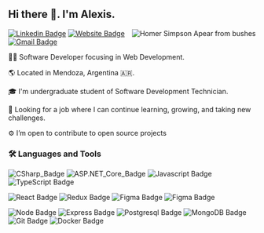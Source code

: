 ## Hi there 👋. I'm Alexis.

<img align="right" alt="Homer Simpson Apear from bushes" src="https://i.giphy.com/media/v1.Y2lkPTc5MGI3NjExZjNjankyeG0yeWxvbTFzNjdyeng4bWJ3YjczYm9raWlvejY2cWo0YiZlcD12MV9pbnRlcm5hbF9naWZfYnlfaWQmY3Q9Zw/69jHgu2mpyYUBDxIU6/giphy.gif" />

[![Linkedin Badge](https://img.shields.io/badge/-Alexis_Checura-blue?style=flat-square&logo=Linkedin&logoColor=white&link=https://www.linkedin.com/in/alexis-checura/)](https://www.linkedin.com/in/alexis-checura/)
[![Website Badge](https://img.shields.io/badge/-alexischecura.ar-47CCCC?style=flat-square&logo=Google-Chrome&logoColor=white&link=https://alexischecura.vercel.app/)](https://alexischecura.vercel.app/)
[![Gmail Badge](https://img.shields.io/badge/-alexischecura@gmail.com-c14438?style=flat-square&logo=Gmail&logoColor=white&link=mailto:alexischecura@gmail.com)](mailto:alexischecura@gmail.com)

👨‍💻 Software Developer focusing in Web Development.

🌎 Located in Mendoza, Argentina 🇦🇷. 

🎓 I'm undergraduate student of Software Development Technician. 

💼 Looking for a job where I can continue learning, growing, and taking new challenges.

⚙️ I’m open to contribute to open source projects


### 🛠️ Languages and Tools
![CSharp_Badge](https://img.shields.io/badge/-CSharp-512BD4?style=for-the-badge&logo=sharp&logoColor=white)
![ASP.NET_Core_Badge](https://img.shields.io/badge/-ASP.NET_Core-512BD4?style=for-the-badge&logo=dotnet&logoColor=white)
![Javascript Badge](https://img.shields.io/badge/-JavaScript-F7DF1E?style=for-the-badge&logo=javascript&logoColor=000)
![TypeScript Badge](https://img.shields.io/badge/-TypeScript-3178C6?style=for-the-badge&logo=typescript&logoColor=white)

![React Badge](https://img.shields.io/badge/-react-61DAFB?style=for-the-badge&logo=react&logoColor=000)
![Redux Badge](https://img.shields.io/badge/-redux-764ABC?style=for-the-badge&logo=redux&logoColor=000)
![Figma Badge](https://img.shields.io/badge/-tailwindcss-06B6D4?style=for-the-badge&logo=tailwindcss&logoColor=white)
![Figma Badge](https://img.shields.io/badge/-figma-F24E1E?style=for-the-badge&logo=figma&logoColor=white)

![Node Badge](https://img.shields.io/badge/-node.js-5FA04E?style=for-the-badge&logo=node.js&logoColor=white)
![Express Badge](https://img.shields.io/badge/-express-000?style=for-the-badge&logo=express&logoColor=white)
![Postgresql Badge](https://img.shields.io/badge/-postgresql-4169E1?style=for-the-badge&logo=postgresql&logoColor=white)
![MongoDB Badge](https://img.shields.io/badge/-mongodb-47A248?style=for-the-badge&logo=mongodb&logoColor=white)
![Git Badge](https://img.shields.io/badge/-git-F05032?style=for-the-badge&logo=git&logoColor=white)
![Docker Badge](https://img.shields.io/badge/-docker-2496ED?style=for-the-badge&logo=docker&logoColor=white)

